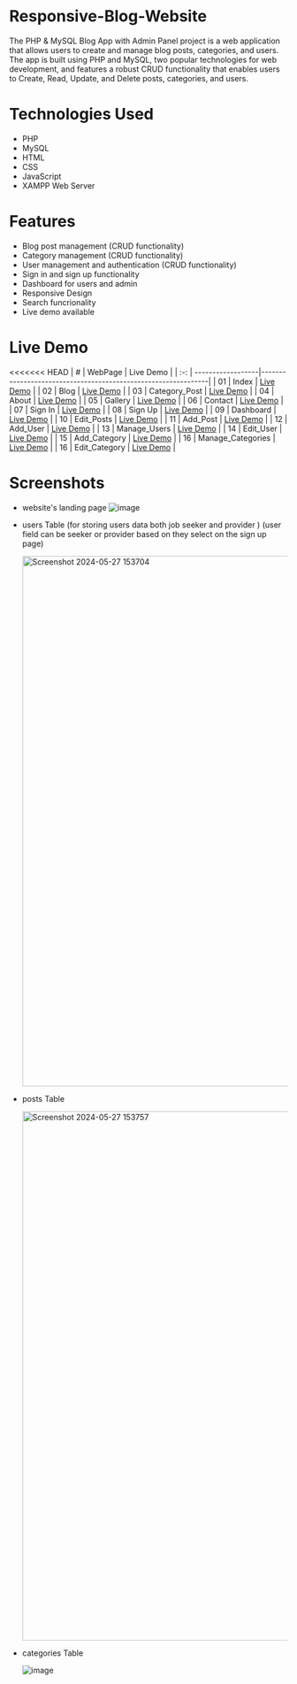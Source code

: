 # Responsive-Blog-Website

The PHP & MySQL Blog App with Admin Panel project is a web application that allows users to create and manage blog posts, categories, and users. The app is built using PHP and MySQL, two popular technologies for web development, and features a robust CRUD functionality that enables users to Create, Read, Update, and Delete posts, categories, and users.

# Technologies Used

- PHP
- MySQL
- HTML
- CSS
- JavaScript
- XAMPP Web Server

# Features

- Blog post management (CRUD functionality)
- Category management (CRUD functionality)
- User management and authentication (CRUD functionality)
- Sign in and sign up functionality
- Dashboard for users and admin
- Responsive Design
- Search funcrionality
- Live demo available

# Live Demo

<<<<<<< HEAD
|  #  | WebPage           | Live Demo                                                     |
| :-: | ------------------|---------------------------------------------------------------|
| 01  | Index             | [Live Demo](http://localhost/php/index.php)                   |
| 02  | Blog              | [Live Demo](http://localhost/php/blog.php)                    |
| 03  | Category_Post     | [Live Demo](http://localhost/php/category-posts.php)          |
| 04  | About             | [Live Demo](http://localhost/php/about.php)                   |
| 05  | Gallery           | [Live Demo](http://localhost/php/gallery.php)                 |
| 06  | Contact           | [Live Demo](http://localhost/php/contact.php)                 |
| 07  | Sign In           | [Live Demo](http://localhost/php/signin.php)                  |
| 08  | Sign Up           | [Live Demo](http://localhost/php/signup.php)                  |
| 09  | Dashboard         | [Live Demo](http://localhost/php//admin/index.php)            |
| 10  | Edit_Posts        | [Live Demo](http://localhost/php/admin/edit-post.php)         |
| 11  | Add_Post          | [Live Demo](http://localhost/php/admin/add-post.php)          |
| 12  | Add_User          | [Live Demo](http://localhost/php/admin/add-user.php)          |
| 13  | Manage_Users      | [Live Demo](http://localhost/php/admin/manage-users.php)      |
| 14  | Edit_User         | [Live Demo](http://localhost/php/admin/edit-user.php?id=5)    |
| 15  | Add_Category      | [Live Demo](http://localhost/php/admin/add-category.php)      |
| 16  | Manage_Categories | [Live Demo](http://localhost/php/admin/manage-categories.php) |
| 16  | Edit_Category     | [Live Demo](http://localhost/php/admin/edit-category.php)     |

# Screenshots

- website's landing page
  ![image](https://github.com/thyrawynne/thyrawynne.github.io/assets/130913231/60a8961e-20db-43f3-8ceb-6988387dff3d)

- users Table (for storing users data both job seeker and provider ) (user field can be seeker or provider based on they select on the sign up page)

  <img width="959" alt="Screenshot 2024-05-27 153704" src="https://github.com/thyrawynne/thyrawynne.github.io/assets/130913231/e215fdaf-209c-480a-9213-302ca04c32fd">

- posts Table

  <img width="957" alt="Screenshot 2024-05-27 153757" src="https://github.com/thyrawynne/thyrawynne.github.io/assets/130913231/0bea1c50-ccb3-4543-a7e9-cd96839387bf">

- categories Table

  ![image](https://github.com/thyrawynne/thyrawynne.github.io/assets/130913231/51a14a29-9b79-4a0a-87e9-63a471358284)